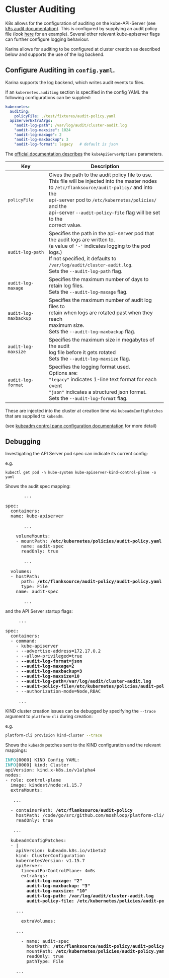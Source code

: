 # Cluster Auditing

K8s allows for the configuration of auditing on the kube-API-Server (see [k8s audit documentation](https://kubernetes.io/docs/tasks/debug-application-cluster/audit/)). 
This is configured by supplying an audit policy file (look [here](https://raw.githubusercontent.com/kubernetes/website/master/content/en/examples/audit/audit-policy.yaml) for an example).
Several other relevant kube-apiserver flags can further configure logging behaviour.

Karina allows for auditing to be configured at cluster creation as described below and supports the use of the log backend.

## Configure Auditing in `config.yaml`.

Karina supports the log backend, which writes audit events to files.

If an `kubernetes.auditing` section is specified in the config YAML the following configurations can be supplied:

```yaml
kubernetes:
  auditing:
    policyFile: ./test/fixtures/audit-policy.yaml
  apiServerExtraArgs:
    "audit-log-path": /var/log/audit/cluster-audit.log
    "audit-log-maxsize": 1024
    "audit-log-maxage": 2
    "audit-log-maxbackup": 3
    "audit-log-format": legacy   # default is json
```
The [official documentation describes](https://kubernetes.io/docs/tasks/debug-application-cluster/audit/#log-backend) the `kubeApiServerOptions` parameters.


|Key                   | Description                                              |
|----------------------|----------------------------------------------------------|
| `policyFile`         | Gives the path to the audit policy file to use.<br/>This file will be injected into the master nodes<br/>to `/etc/flanksource/audit-policy/` and into the<br/>api-server pod to `/etc/kubernetes/policies/` and the<br/>api-server `--audit-policy-file` flag will be set to the <br/>correct value.                                           |
| `audit-log-path`     | Specifies the path in the api-server pod that the audit logs are written to. <br>(a value of `'-'` indicates logging to the pod logs.) <br/> If not specified, it defaults to `/var/log/audit/cluster-audit.log`.<br/>Sets the `--audit-log-path` flag.    |
| `audit-log-maxage`   | Specifies the maximum number of days to retain log files.<br/> Sets the `--audit-log-maxage` flag.                      |
| `audit-log-maxbackup`| Specifies the maximum number of audit log files to <br/>retain when logs are rotated past when they reach <br/>maximum size.<br/> Sets the `--audit-log-maxbackup` flag.                   |
| `audit-log-maxsize`  | Specifies the maximum size in megabytes of the audit <br/>log file before it gets rotated <br/>Sets the `--audit-log-maxsize` flag.                   |
| `audit-log-format`   | Specifies the logging format used.<br/>Options are:<br/>`"legacy"` indicates 1-line text format for each event <br/> `"json"` indicates a structured json format. <br/>Sets the `--audit-log-format` flag.                   |

These are injected into the cluster at creation time via `kubeadmConfigPatches` that are supplied to `kubeadm`.

(see [kubeadm control pane configuration documentation](https://kubernetes.io/docs/setup/production-environment/tools/kubeadm/control-plane-flags/#apiserver-flags) for more detail)

## Debugging

Investigating the API Server pod spec can indicate its current config:

e.g.

```
kubectl get pod -n kube-system kube-apiserver-kind-control-plane -o yaml
```

Shows the audit spec mapping:

<pre>
       ...

spec:
  containers:
  name: kube-apiserver
  
       ...
       
    volumeMounts:
    - mountPath: <b>/etc/kubernetes/policies/audit-policy.yaml</b>
      name: audit-spec
      readOnly: true
      
       ...

  volumes:
  - hostPath:
      path: <b>/etc/flanksource/audit-policy/audit-policy.yaml</b>
      type: File
    name: audit-spec
    
       ...
</pre>

and the API Server startup flags:

<pre>
     ...
     
spec:
  containers:
  - command:
    - kube-apiserver
    - --advertise-address=172.17.0.2
    - --allow-privileged=true
    - <b>--audit-log-format=json</b>
    - <b>--audit-log-maxage=2</b>
    - <b>--audit-log-maxbackup=3</b>
    - <b>--audit-log-maxsize=10</b>
    - <b>--audit-log-path=/var/log/audit/cluster-audit.log</b>
    - <b>--audit-policy-file=/etc/kubernetes/policies/audit-policy.yaml</b>
    - --authorization-mode=Node,RBAC
    
     ...
</pre>

KIND cluster creation issues can be debugged by specifying the `--trace` argument to `platform-cli` during creation:

e.g.
```bash
platform-cli provision kind-cluster --trace
```
Shows the `kubeadm` patches sent to the KIND configuration and the relevant mappings:

<pre>
<font color="#06989A">INFO</font>[0000] KIND Config YAML:                            
<font color="#06989A">INFO</font>[0000] kind: Cluster
apiVersion: kind.x-k8s.io/v1alpha4
nodes:
- role: control-plane
  image: kindest/node:v1.15.7
  extraMounts:
  
   ...
   
  - containerPath: <b>/etc/flanksource/audit-policy</b>
    hostPath: /code/go/src/github.com/moshloop/platform-cli/test/fixtures
    readOnly: true
 
   ...
 
  kubeadmConfigPatches:
  - |
    apiVersion: kubeadm.k8s.io/v1beta2
    kind: ClusterConfiguration
    kubernetesVersion: v1.15.7
    apiServer:
      timeoutForControlPlane: 4m0s
      extraArgs:
        <b>audit-log-maxage: &quot;2&quot;
        audit-log-maxbackup: &quot;3&quot;
        audit-log-maxsize: &quot;10&quot;
        audit-log-path: /var/log/audit/cluster-audit.log
        audit-policy-file: /etc/kubernetes/policies/audit-policy.yaml</b>
 
    ...
    
      extraVolumes:

    ...

      - name: audit-spec
        hostPath: <b>/etc/flanksource/audit-policy/audit-policy.yaml</b>
        mountPath: <b>/etc/kubernetes/policies/audit-policy.yaml</b>
        readOnly: true
        pathType: File
 
    ...
</pre>
